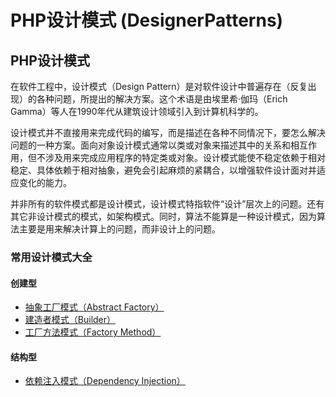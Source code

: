 # PHP设计模式 (DesignerPatterns)
## PHP设计模式

在软件工程中，设计模式（Design Pattern）是对软件设计中普遍存在（反复出现）的各种问题，所提出的解决方案。这个术语是由埃里希·伽玛（Erich Gamma）等人在1990年代从建筑设计领域引入到计算机科学的。

设计模式并不直接用来完成代码的编写，而是描述在各种不同情况下，要怎么解决问题的一种方案。面向对象设计模式通常以类或对象来描述其中的关系和相互作用，但不涉及用来完成应用程序的特定类或对象。设计模式能使不稳定依赖于相对稳定、具体依赖于相对抽象，避免会引起麻烦的紧耦合，以增强软件设计面对并适应变化的能力。

并非所有的软件模式都是设计模式，设计模式特指软件“设计”层次上的问题。还有其它非设计模式的模式，如架构模式。同时，算法不能算是一种设计模式，因为算法主要是用来解决计算上的问题，而非设计上的问题。

### 常用设计模式大全
#### 创建型

* [抽象工厂模式（Abstract Factory）](https://github.com/IQcoder/DesignerPatterns/blob/master/DesignerPatterns/AbstractFactory/README.md)
* [建造者模式（Builder）](https://github.com/IQcoder/DesignerPatterns/blob/master/DesignerPatterns/Builder/README.md)
* [工厂方法模式（Factory Method）](https://github.com/IQcoder/DesignerPatterns/blob/master/DesignerPatterns/FactoryMethod/README.md)

#### 结构型
* [依赖注入模式（Dependency Injection）](https://github.com/IQcoder/DesignerPatterns/blob/master/DesignerPatterns/DependencyInjection/README.md)
